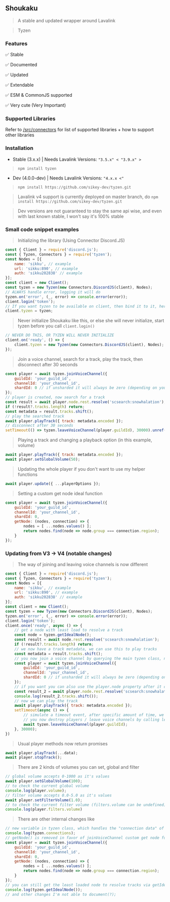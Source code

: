 ## Shoukaku

> A stable and updated wrapper around Lavalink

> Tyzen

### Features

✅ Stable

✅ Documented

✅ Updated

✅ Extendable

✅ ESM & CommonJS supported

✅ Very cute (Very Important)

### Supported Libraries

Refer to [/src/connectors](https://github.comsikey-dev/tyzen/tree/master/src/connectors) for list of supported libraries + how to support other libraries

### Installation

*   Stable (3.x.x) | Needs Lavalink Versions: `"3.5.x" < "3.9.x" >`

> `npm install tyzen`

*   Dev (4.0.0-dev) | Needs Lavalink Versions: `"4.x.x <"`

> `npm install https://github.com/sikey-dev/tyzen.git`

> Lavalink v4 support is currently deployed on master branch, do `npm install https://github.com/sikey-dev/tyzen.git`

> Dev versions are not guaranteed to stay the same api wise, and even with last known stable, I won't say it's 100% stable

### Small code snippet examples

> Initializing the library (Using Connector Discord.JS)
```js
const { Client } = require('discord.js');
const { Tyzen, Connectors } = require('tyzen');
const Nodes = [{
    name: 'sikku', // example
    url: 'sikku:890', // example
    auth: 'sikku202838' // example
}];
const client = new Client();
const tyzen = new Tyzen(new Connectors.DiscordJS(client), Nodes);
// ALWAYS handle error, logging it will do
tyzen.on('error', (_, error) => console.error(error));
client.login('token');
// If you want tyzen to be available on client, then bind it to it, here is one example of it
client.tyzen = tyzen;
```

> Never initialize Shoukaku like this, or else she will never initialize, start tyzen before you call `client.login()`
```js
// NEVER DO THIS, OR TYZEN WILL NEVER INITIALIZE
client.on('ready', () => {
    client.tyzen = new Tyzen(new Connectors.DiscordJS(client), Nodes);
});
```

> Join a voice channel, search for a track, play the track, then disconnect after 30 seconds
```js
const player = await tyzen.joinVoiceChannel({
    guildId: 'your_guild_id',
    channelId: 'your_channel_id',
    shardId: 0 // if unsharded it will always be zero (depending on your library implementation)
});
// player is created, now search for a track
const result = await player.node.rest.resolve('scsearch:snowhalation');
if (!result?.tracks.length) return;
const metadata = result.tracks.shift();
// play the searched track
await player.playTrack({ track: metadata.encoded });
// disconnect after 30 seconds
setTimeout(() => tyzen.leaveVoiceChannel(player.guildId), 30000).unref();
```

> Playing a track and changing a playback option (in this example, volume)
```js
await player.playTrack({ track: metadata.encoded });
await player.setGlobalVolume(50);
```

> Updating the whole player if you don\'t want to use my helper functions
```js
await player.update({ ...playerOptions });
```

> Setting a custom get node ideal function
```js
const player = await tyzen.joinVoiceChannel({
    guildId: 'your_guild_id',
    channelId: 'your_channel_id',
    shardId: 0,
    getNode: (nodes, connection) => { 
        nodes = [ ...nodes.values() ];
        return nodes.find(node => node.group === connection.region);
    }
});
```

### Updating from V3 -> V4 (notable changes)

> The way of joining and leaving voice channels is now different
```js
const { Client } = require('discord.js');
const { Tyzen, Connectors } = require('tyzen');
const Nodes = [{
    name: 'sikku', // example
    url: 'sikku:890', // example
    auth: 'sikku202838' // example
}];
const client = new Client();
const tyzen = new Tyzen(new Connectors.DiscordJS(client), Nodes);
tyzen.on('error', (_, error) => console.error(error));
client.login('token');
client.once('ready', async () => {
    // get a node with least load to resolve a track
    const node = tyzen.getIdealNode();
    const result = await node.rest.resolve('scsearch:snowhalation');
    if (!result?.tracks.length) return;
    // we now have a track metadata, we can use this to play tracks
    const metadata = result.tracks.shift();
    // you now join a voice channel by querying the main tyzen class, not on the node anymore
    const player = await tyzen.joinVoiceChannel({
        guildId: 'your_guild_id',
        channelId: 'your_channel_id',
        shardId: 0 // if unsharded it will always be zero (depending on your library implementation)
    });
    // if you want you can also use the player.node property after it connects to resolve tracks
    const result_2 = await player.node.rest.resolve('scsearch:snowhalation');
    console.log(result_2.tracks.shift());
    // now we can play the track
    await player.playTrack({ track: metadata.encoded });
    setTimeout(async () => {
        // simulate a timeout event, after specific amount of time, we leave the voice channel
        // you now destroy players / leave voice channels by calling leaveVoiceChannel in main shoukaku class
        await tyzen.leaveVoiceChannel(player.guildId);
    }, 30000);
})
```

> Usual player methods now return promises
```js
await player.playTrack(...data);
await player.stopTrack();
```

> There are 2 kinds of volumes you can set, global and filter
```js
// global volume accepts 0-1000 as it's values
await player.setGlobalVolume(100);
// to check the current global volume
console.log(player.volume);
// filter volume accepts 0.0-5.0 as it's values
await player.setFilterVolume(1.0);
// to check the current filter volume (filters.volume can be undefined)
console.log(player.filters.volume)
```

> There are other internal changes like 
```js
// new variable in tyzen class, which handles the "connection data" of discord only
console.log(tyzen.connections);
// getNode() is removed in favor of joinVoiceChannel custom get node function, example:
const player = await tyzen.joinVoiceChannel({
    guildId: 'your_guild_id',
    channelId: 'your_channel_id',
    shardId: 0,
    getNode: (nodes, connection) => {
        nodes = [ ...nodes.values() ];
        return nodes.find(node => node.group === connection.region);
    }
});
// you can still get the least loaded node to resolve tracks via getIdealNode();
console.log(tyzen.getIdealNode());
// and other changes I'm not able to document(?);
```